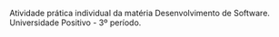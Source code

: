 Atividade prática individual da matéria Desenvolvimento de Software.
Universidade Positivo - 3º período.